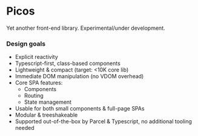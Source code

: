 # Picos
Yet another front-end library. Experimental/under development.

### Design goals

- Explicit reactivity
- Typescript-first, class-based components
- Lightweight & compact (target: <10K core lib)
- Immediate DOM manipulation (no VDOM overhead)
- Core SPA features:
  - Components
  - Routing
  - State management
- Usable for both small components & full-page SPAs
- Modular & treeshakeable
- Supported out-of-the-box by Parcel & Typescript, no additional tooling needed
